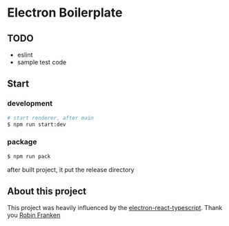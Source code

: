 # Electron Boilerplate

## TODO
- eslint
- sample test code

## Start

### development

```sh
# start renderer, after main
$ npm run start:dev
```

### package

```sh
$ npm run pack
```

after built project, it put the release directory

## About this project
This project was heavily influenced by the [electron-react-typescript](https://github.com/Robinfr/electron-react-typescript). Thank you [Robin Franken](https://github.com/Robinfr)
